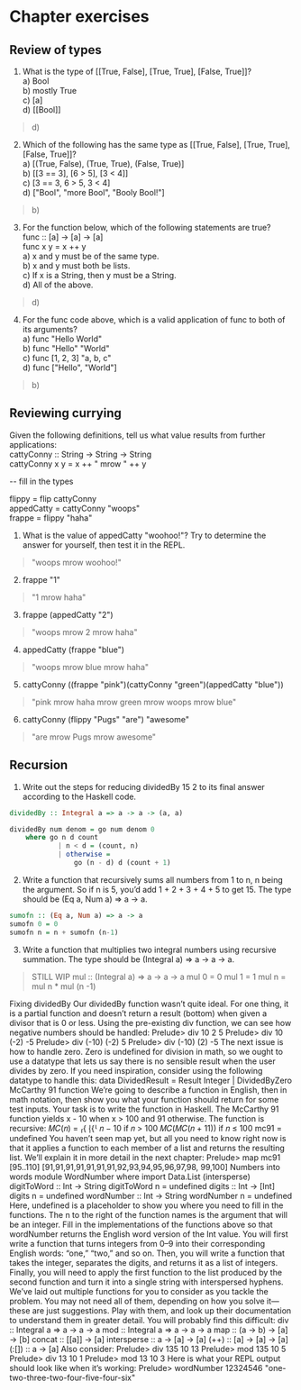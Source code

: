 # Chapter exercises  

## Review of types  

1. What is the type of [[True, False], [True, True], [False,
True]]?  
a) Bool  
b) mostly True  
c) [a]  
d) [[Bool]]  
> d)  

2. Which of the following has the same type as [[True, False],
[True, True], [False, True]]?  
a) [(True, False), (True, True), (False, True)]  
b) [[3 == 3], [6 > 5], [3 < 4]]  
c) [3 == 3, 6 > 5, 3 < 4]  
d) ["Bool", "more Bool", "Booly Bool!"]  
> b)  

3. For the function below, which of the following statements
are true?  
func :: [a] -> [a] -> [a]  
func x y = x ++ y  
a) x and y must be of the same type.  
b) x and y must both be lists.  
c) If x is a String, then y must be a String.  
d) All of the above.  
> d)  

4. For the func code above, which is a valid application of
func to both of its arguments?  
a) func "Hello World"  
b) func "Hello" "World"  
c) func [1, 2, 3] "a, b, c"  
d) func ["Hello", "World"]  
> b)  

## Reviewing currying  
Given the following definitions, tell us what value results from
further applications:  
cattyConny :: String -> String -> String  
cattyConny x y = x ++ " mrow " ++ y  

-- fill in the types  

flippy = flip cattyConny  
appedCatty = cattyConny "woops"  
frappe = flippy "haha"  

1. What is the value of appedCatty "woohoo!"? Try to determine the answer for yourself, then test it in the REPL.  
> "woops mrow woohoo!"  

2. frappe "1"  
> "1 mrow haha"  

3. frappe (appedCatty "2")  
> "woops mrow 2 mrow haha"  

4. appedCatty (frappe "blue")  
> "woops mrow blue mrow haha"  

5. cattyConny ((frappe "pink")(cattyConny "green")(appedCatty "blue"))  
> "pink mrow haha mrow green mrow woops mrow blue"  

6. cattyConny (flippy "Pugs" "are") "awesome"
> "are mrow Pugs mrow awesome"

## Recursion  
1. Write out the steps for reducing dividedBy 15 2 to its final answer according to the Haskell code.  
```hs
dividedBy :: Integral a => a -> a -> (a, a)

dividedBy num denom = go num denom 0
    where go n d count
            | n < d = (count, n)
            | otherwise = 
                go (n - d) d (count + 1)
```  

2. Write a function that recursively sums all numbers from
1 to n, n being the argument. So if n is 5, you’d add 1 + 2 +
3 + 4 + 5 to get 15. The type should be (Eq a, Num a) => a
-> a.  
```hs
sumofn :: (Eq a, Num a) => a -> a
sumofn 0 = 0
sumofn n = n + sumofn (n-1)
```  

3. Write a function that multiplies two integral numbers
using recursive summation. The type should be (Integral
a) => a -> a -> a.  
> STILL WIP
>mul :: (Integral a) => a -> a -> a
mul 0 = 0
mul 1 = 1
mul n = mul n * mul (n -1)  

Fixing dividedBy
Our dividedBy function wasn’t quite ideal. For one thing, it is
a partial function and doesn’t return a result (bottom) when
given a divisor that is 0 or less.
Using the pre-existing div function, we can see how negative
numbers should be handled:
Prelude> div 10 2
5
Prelude> div 10 (-2)
-5
Prelude> div (-10) (-2)
5
Prelude> div (-10) (2)
-5
The next issue is how to handle zero. Zero is undefined for
division in math, so we ought to use a datatype that lets us say
there is no sensible result when the user divides by zero. If
you need inspiration, consider using the following datatype to
handle this:
data DividedResult =
Result Integer
| DividedByZero
McCarthy 91 function
We’re going to describe a function in English, then in math
notation, then show you what your function should return for
some test inputs. Your task is to write the function in Haskell.
The McCarthy 91 function yields x - 10 when x > 100 and
91 otherwise. The function is recursive:
𝑀𝐶(𝑛) =
⎧{
⎨{⎩
𝑛 − 10 if 𝑛 > 100
𝑀𝐶(𝑀𝐶(𝑛 + 11)) if 𝑛 ≤ 100
mc91 = undefined
You haven’t seen map yet, but all you need to know right
now is that it applies a function to each member of a list and
returns the resulting list. We’ll explain it in more detail in the
next chapter:
Prelude> map mc91 [95..110]
[91,91,91,91,91,91,91,92,93,94,95,96,97,98,
99,100]
Numbers into words
module WordNumber where
import Data.List (intersperse)
digitToWord :: Int -> String
digitToWord n = undefined
digits :: Int -> [Int]
digits n = undefined
wordNumber :: Int -> String
wordNumber n = undefined
Here, undefined is a placeholder to show you where you need
to fill in the functions. The n to the right of the function names
is the argument that will be an integer.
Fill in the implementations of the functions above so that
wordNumber returns the English word version of the Int value.
You will first write a function that turns integers from 0–9
into their corresponding English words: “one,” “two,” and so
on. Then, you will write a function that takes the integer,
separates the digits, and returns it as a list of integers. Finally,
you will need to apply the first function to the list produced
by the second function and turn it into a single string with
interspersed hyphens.
We’ve laid out multiple functions for you to consider as you
tackle the problem. You may not need all of them, depending
on how you solve it—these are just suggestions. Play with
them, and look up their documentation to understand them
in greater detail.
You will probably find this difficult:
div :: Integral a => a -> a -> a
mod :: Integral a => a -> a -> a
map :: (a -> b) -> [a] -> [b]
concat :: [[a]] -> [a]
intersperse :: a -> [a] -> [a]
(++) :: [a] -> [a] -> [a]
(:[]) :: a -> [a]
Also consider:
Prelude> div 135 10
13
Prelude> mod 135 10
5
Prelude> div 13 10
1
Prelude> mod 13 10
3
Here is what your REPL output should look like when it’s
working:
Prelude> wordNumber 12324546
"one-two-three-two-four-five-four-six"